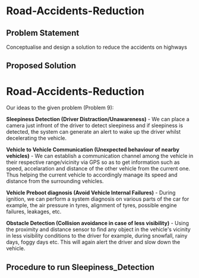# Road-Accidents-Reduction

## Problem Statement
Conceptualise and design a solution to reduce the accidents on highways

## Proposed Solution

# Road-Accidents-Reduction

Our ideas to the given problem (Problem 9):

**Sleepiness Detection (Driver Distraction/Unawareness)** - We can place a camera just infront of the driver to detect sleepiness and if sleepiness is detected, the system can generate an alert to wake up the driver whilst decelerating the vehicle.

**Vehicle to Vehicle Communication (Unexpected behaviour of nearby vehicles)** - We can establish a communication channel among the vehicle in their respective range/vicinity via GPS so as to get information such as speed, accelaration and distance of the other vehicle from the current one. Thus helping the current vehicle to accordingly manage its speed and distance from the surrounding vehicles.

**Vehicle Preboot diagnosis (Avoid Vehicle Internal Failures)** - During ignition, we can perform a system diagnosis on various parts of the car for example, the air pressure in tyres, alignment of tyres, possible engine failures, leakages, etc.

**Obstacle Detection (Collision avoidance in case of less visibility)** - Using the proximity and distance sensor to find any object in the vehicle's vicinity in less visibility conditions to the driver for example, during snowfall, rainy days, foggy days etc. This will again alert the driver and slow down the vehicle.


## Procedure to run Sleepiness_Detection
